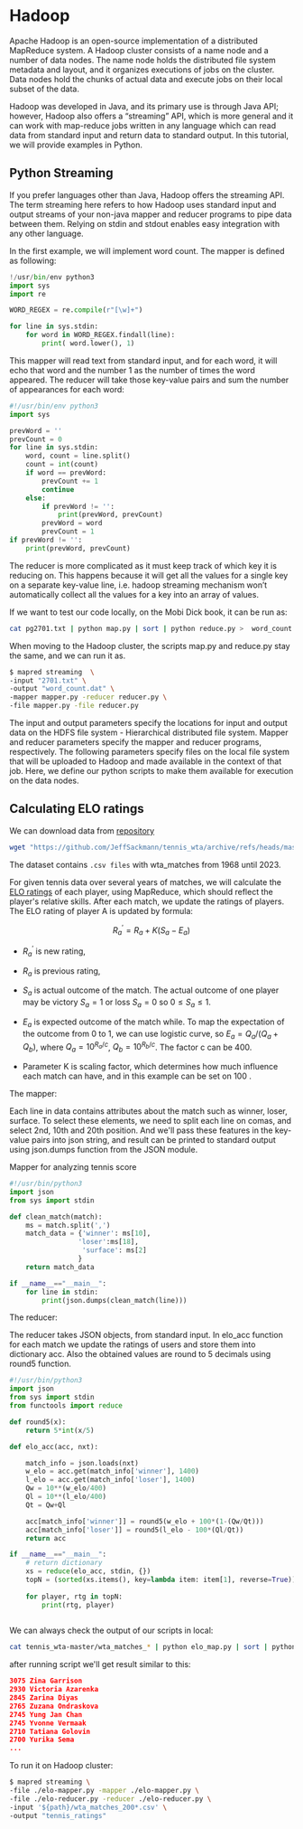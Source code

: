 # Hadoop 

Apache Hadoop is an open-source implementation of a distributed MapReduce system. A Hadoop cluster consists of a name node and a number of data nodes. The name node holds the distributed file system metadata and layout, and it organizes executions of jobs on the cluster. Data nodes hold the chunks of actual data and execute jobs on their local subset of the data.

Hadoop was developed in Java, and its primary use is through Java API; however, Hadoop also offers a “streaming” API, which is more general and it can work with map-reduce jobs written in any language which can read data from standard input and return data to standard output. In this tutorial, we will provide examples in Python. 

## Python Streaming 

If you prefer languages other than Java, Hadoop offers the streaming API. The term streaming here refers to how Hadoop uses standard input and output streams of your non-java mapper and reducer programs to pipe data between them. Relying on stdin and stdout enables easy integration with any other language.

In the first example, we will implement word count.
The mapper is defined as following: 

```py title="map.py"
!/usr/bin/env python3
import sys
import re

WORD_REGEX = re.compile(r"[\w]+")

for line in sys.stdin:
    for word in WORD_REGEX.findall(line):
        print( word.lower(), 1)

```
This mapper will read text from standard input, and for each word, it will echo that word and the number 1 as the number of times the word appeared. The reducer will take those key-value pairs and sum the number of appearances for each word:

```py title="reduce.py"
#!/usr/bin/env python3
import sys

prevWord = ''
prevCount = 0
for line in sys.stdin:
    word, count = line.split()
    count = int(count)
    if word == prevWord:
        prevCount += 1
        continue
    else:
        if prevWord != '':
            print(prevWord, prevCount)
        prevWord = word
        prevCount = 1
if prevWord != '':
    print(prevWord, prevCount)
```
The reducer is more complicated as it must keep track of which key it is reducing on. This happens because it will get all the values for a single key on a separate key-value line, i.e. hadoop streaming mechanism won’t automatically collect all the values for a key into an array of values. 

If we want to test our code locally,  on the Mobi Dick book, it can be run as:

```sh
cat pg2701.txt | python map.py | sort | python reduce.py >  word_count.dat
```


When moving to the Hadoop cluster, the scripts map.py and reduce.py stay the same, and we can run it as. 
```sh
$ mapred streaming  \
-input "2701.txt" \
-output "word_count.dat" \
-mapper mapper.py -reducer reducer.py \ 
-file mapper.py -file reducer.py
```
The input and output parameters specify the locations for input and output data on the HDFS file system - Hierarchical distributed file system. Mapper and reducer parameters specify the mapper and reducer programs, respectively. The following parameters specify files on the local file system that will be uploaded to Hadoop and made available in the context of that job. Here, we define our python scripts to make them available for execution on the data nodes.

## Calculating ELO ratings

We can download data from [repository](https://github.com/JeffSackmann/tennis_wta) 

``` sh
wget "https://github.com/JeffSackmann/tennis_wta/archive/refs/heads/master.zip"
```
The dataset contains `.csv files` with wta_matches from 1968 until 2023. 

For given tennis data over several years of matches, we will calculate the [ELO ratings](https://stanislav-stankovic.medium.com/elo-rating-system-6196cc59941e) of each player, using MapReduce, which should reflect the player's relative skills. After each match, we update the ratings of players. The ELO rating of player A is updated by formula: 

$$
R^{'}_a = R_a + K(S_a-E_a)
$$

- $R^{'}_a$ is new rating, 
- $R_a$ is previous rating, 
 
- $S_a$ is actual outcome of the match. The actual outcome of one player may be victory $S_a=1$ or loss $S_a=0$ so $0\leq S_a \leq 1$. 
- $E_a$ is expected outcome of the match while. To map the expectation of the outcome from 0 to 1, we can use logistic curve, so $E_a = Q_a / (Q_a+Q_b)$, where $Q_a = 10^{R_a/c}$, $Q_b = 10^{R_b/c}$. The factor c can be 400.
- Parameter K is scaling factor, which determines how much influence each match can have, and in this example can be set on $100$ .

The mapper:

Each line in data contains attributes about the match such as winner, loser, surface. To select these elements, we need to split each line on comas, and select 2nd, 10th and 20th position. And we'll pass these features in the key-value pairs into json string, and result can be printed to standard output using json.dumps function from the JSON module. 

Mapper for analyzing tennis score

``` py title="elo_map.py"
#!/usr/bin/python3
import json
from sys import stdin

def clean_match(match):
    ms = match.split(',')
    match_data = {'winner': ms[10],
                 'loser':ms[18],
                  'surface': ms[2]
                 }
    return match_data

if __name__=="__main__":
    for line in stdin:
        print(json.dumps(clean_match(line)))
```

The reducer:

The reducer takes JSON objects, from standard input. In elo_acc function for each match we update the ratings of users and store them into dictionary acc. Also the obtained values are round to 5 decimals using round5 function. 

``` py title="elo_reduce.py"
#!/usr/bin/python3
import json
from sys import stdin
from functools import reduce

def round5(x):
    return 5*int(x/5)

def elo_acc(acc, nxt):

    match_info = json.loads(nxt)
    w_elo = acc.get(match_info['winner'], 1400)
    l_elo = acc.get(match_info['loser'], 1400)
    Qw = 10**(w_elo/400)
    Ql = 10**(l_elo/400)
    Qt = Qw+Ql

    acc[match_info['winner']] = round5(w_elo + 100*(1-(Qw/Qt)))
    acc[match_info['loser']] = round5(l_elo - 100*(Ql/Qt))
    return acc

if __name__=="__main__":
    # return dictionary
    xs = reduce(elo_acc, stdin, {})
    topN = (sorted(xs.items(), key=lambda item: item[1], reverse=True))[:20]
    
    for player, rtg in topN:
        print(rtg, player)
 

```
We can always check the output of our scripts in local: 

``` sh
cat tennis_wta-master/wta_matches_* | python elo_map.py | sort | python elo_reduce.py 

```
after running script we'll get result similar to this:

``` json
3075 Zina Garrison
2930 Victoria Azarenka
2845 Zarina Diyas
2765 Zuzana Ondraskova
2745 Yung Jan Chan
2745 Yvonne Vermaak
2710 Tatiana Golovin
2700 Yurika Sema
...
```
To run it on Hadoop cluster: 

``` sh
$ mapred streaming \
-file ./elo-mapper.py -mapper ./elo-mapper.py \
-file ./elo-reducer.py -reducer ./elo-reducer.py \
-input '${path}/wta_matches_200*.csv' \
-output "tennis_ratings"
```